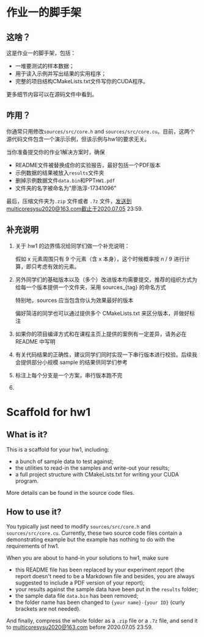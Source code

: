 # 作业一的脚手架

## 这啥？

这是作业一的脚手架，包括：

- 一堆要测试的样本数据；
- 用于读入示例并写出结果的实用程序；
- 完整的项目结构CMakeLists.txt文件写你的CUDA程序。

更多细节内容可以在源码文件中看到。

## 咋用？

你通常只用修改`sources/src/core.h` and `sources/src/core.cu`。目前，这两个源代码文件包含一个演示示例，但该示例与hw1的要求无关。

当你准备提交你的作业1解决方案时，确保

- README文件被替换成你的实验报告，最好包括一个PDF版本
- 示例数据的结果被放入`results`文件夹
- 删掉示例数据文件`data.bin`和PPT`HW1.pdf`
- 文件夹的名字被命名为"廖浩淳-17341096"

最后，压缩文件夹为`.zip` 文件或者 `.7z` 文件，发送到multicoresysu2020@163.com截止于2020.07.05 23:59.

## 补充说明

1. 关于 hw1 的边界情况给同学们做一个补充说明：

   假如 x 元素周围只有 9 个元素（含 x 本身），这个时候概率按 n / 9 进行计算，即只考虑有效的元素。

2. 另外同学们的基础版本以及（多个）改进版本均需要提交，推荐的组织方式为给每一个版本提供一个文件夹，采用 sources_{tag} 的命名方式

   特别地，sources 应当包含你认为效果最好的版本

   偏好简洁的同学也可以通过提供多个 CMakeLists.txt 来区分版本，并做好标注

3. 如果你的项目编译方式和在课程主页上提供的案例有一定差异，请务必在 README 中写明

4. 有关代码结果的正确性，建议同学们同时实现一下串行版本进行校验。后续我会提供部分小规模 sample 的结果供同学们参考

5. 标注上每个分支是一个方案，串行版本跑不完

6. 

   

# Scaffold for hw1

## What is it?

This is a scaffold for your hw1, including:

- a bunch of sample data to test against;
- the utilities to read-in the samples and write-out your results;
- a full project structure with CMakeLists.txt for writing your CUDA program.

More details can be found in the source code files.

## How to use it?

You typically just need to modify `sources/src/core.h` and `sources/src/core.cu`. Currently, these two source code files contain a demonstrating example but the example has nothing to do with the requirements of hw1.

When you are about to hand-in your solutions to hw1, make sure
- this README file has been replaced by your experiment report (the report doesn't need to be a Markdown file and besides, you are always suggested to include a PDF version of your report);
- your results against the sample data have been put in the `results` folder;
- the sample data file `data.bin` has been removed;
- the folder name has been changed to `{your name}-{your ID}` (curly brackets are not needed).

And finally, compress the whole folder as a `.zip` file or a `.7z` file, and send it to multicoresysu2020@163.com before 2020.07.05 23:59.